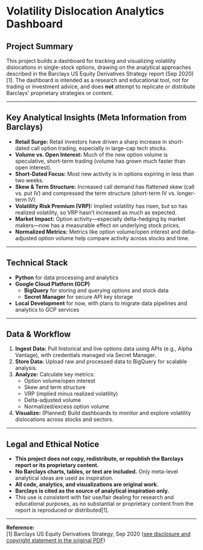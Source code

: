# Volatility Dislocation Analytics Dashboard

## Project Summary

This project builds a dashboard for tracking and visualizing volatility dislocations in single-stock options, drawing on the analytical approaches described in the Barclays US Equity Derivatives Strategy report (Sep 2020)[1]. The dashboard is intended as a research and educational tool, not for trading or investment advice, and does **not** attempt to replicate or distribute Barclays' proprietary strategies or content.

---

## Key Analytical Insights (Meta Information from Barclays)

- **Retail Surge:** Retail investors have driven a sharp increase in short-dated call option trading, especially in large-cap tech stocks.
- **Volume vs. Open Interest:** Much of the new option volume is speculative, short-term trading (volume has grown much faster than open interest).
- **Short-Dated Focus:** Most new activity is in options expiring in less than two weeks.
- **Skew & Term Structure:** Increased call demand has flattened skew (call vs. put IV) and compressed the term structure (short-term IV vs. longer-term IV).
- **Volatility Risk Premium (VRP):** Implied volatility has risen, but so has realized volatility, so VRP hasn’t increased as much as expected.
- **Market Impact:** Option activity—especially delta-hedging by market makers—now has a measurable effect on underlying stock prices.
- **Normalized Metrics:** Metrics like option volume/open interest and delta-adjusted option volume help compare activity across stocks and time.

---

## Technical Stack

- **Python** for data processing and analytics
- **Google Cloud Platform (GCP)**
  - **BigQuery** for storing and querying options and stock data
  - **Secret Manager** for secure API key storage
- **Local Development** for now, with plans to migrate data pipelines and analytics to GCP services

---

## Data & Workflow

1. **Ingest Data:** Pull historical and live options data using APIs (e.g., Alpha Vantage), with credentials managed via Secret Manager.
2. **Store Data:** Upload raw and processed data to BigQuery for scalable analysis.
3. **Analyze:** Calculate key metrics:
    - Option volume/open interest
    - Skew and term structure
    - VRP (implied minus realized volatility)
    - Delta-adjusted volume
    - Normalized/excess option volume
4. **Visualize:** (Planned) Build dashboards to monitor and explore volatility dislocations across stocks and sectors.

---

## Legal and Ethical Notice

- **This project does not copy, redistribute, or republish the Barclays report or its proprietary content.**
- **No Barclays charts, tables, or text are included.** Only meta-level analytical ideas are used as inspiration.
- **All code, analytics, and visualizations are original work.**
- **Barclays is cited as the source of analytical inspiration only.**
- This use is consistent with fair use/fair dealing for research and educational purposes, as no substantial or proprietary content from the report is reproduced or distributed[1].

---

**Reference:**  
[1] Barclays US Equity Derivatives Strategy, Sep 2020 ([see disclosure and copyright statement in the original PDF](https://amarketplaceofideas.com/wp-content/uploads/2021/08/Barclays_US_Equity_Derivatives_Strategy_Impact_of_Retail_Options_Trading.pdf))


